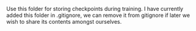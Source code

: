 Use this folder for storing checkpoints during training. I have currently added this folder in .gitignore, we can remove it from gitignore if later we wish to share its contents amongst ourselves.
